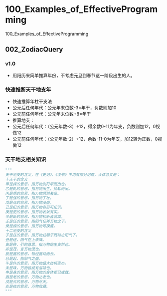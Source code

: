 # 100_Examples_of_EffectiveProgramming
100_Examples_of_EffectiveProgramming

## 002_ZodiacQuery
### v1.0

- 用阳历来简单推算年份，不考虑元旦到春节这一阶段出生的人。

### 快速推断天干地支年

- 快速推算年柱干支法
- 公元后任何年代：公元年末位数-3=年干，负数则加10
- 公元前任何年代：公元年末位数+8=年干 
- 推算地支：
- 公元后任何年代：（公元年数-3）÷12，得余数0-11为年支，负数则加12，0视做12
- 公元前任何年代：（公元年数-2）÷12，余数-11-0为年支，加12转为正数，0视做12

### 天干地支相关知识

```python
"""
天干地支的含义，在《史记》、《汉书》中均有部分记载，大体含义是：
十天干的含义
甲是拆的意思，指万物剖符甲而出也。
乙是轧的意思，指万物出生，抽轧而出。
丙是炳的意思，指万物炳然著见。
丁是强的意思，指万物丁壮。
戊是茂的意思，指万物茂盛。
己是纪的意思，指万物有形可纪识。
庚是更的意思，指万物收敛有实。
辛是新的意思，指万物初新皆收成。
壬是任的意思，指阳气任养万物之下。
癸是揆的意思，指万物可揆度。
十二地支的含义
子是兹的意思，指万物兹萌于既动之阳气下。
丑是纽，阳气在上未降。
寅是移，引的意思，指万物始生寅然也。
卯是茂，言万物茂也。
辰是震的意思，物经震动而长。
巳是起，指阳气之盛。
午是仵的意思，指万物盛大枝柯密布。
未是味，万物皆成有滋味也。
申是身的意思，指万物的身体都已成就。
酉是老的意思，万物之老也。
戌是灭的意思，万物尽灭。
亥是核的意思，万物收藏。
"""
```

